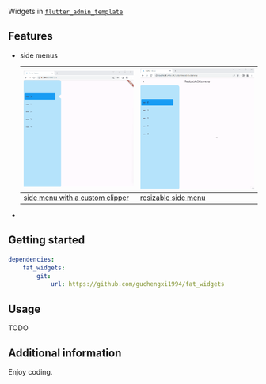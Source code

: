 <!--
This README describes the package. If you publish this package to pub.dev,
this README's contents appear on the landing page for your package.

For information about how to write a good package README, see the guide for
[writing package pages](https://dart.dev/guides/libraries/writing-package-pages).

For general information about developing packages, see the Dart guide for
[creating packages](https://dart.dev/guides/libraries/create-library-packages)
and the Flutter guide for
[developing packages and plugins](https://flutter.dev/developing-packages).
-->

Widgets in  [`flutter_admin_template`](https://github.com/guchengxi1994/flutter_admin_template)

## Features

* side menus

  | ![](./images/sidemenu_1.gif)                                 | ![](./images/sidemenu_2.gif)                                |
  | ------------------------------------------------------------ | ----------------------------------------------------------- |
  | [side menu with a custom clipper](example\lib\sidemenus\custom_clipper.dart) | [resizable side menu](example\lib\sidemenus\resizable.dart) |

* 

## Getting started

```yaml
dependencies:
	fat_widgets:
		git:
			url: https://github.com/guchengxi1994/fat_widgets
```



## Usage

TODO



## Additional information

Enjoy coding.
